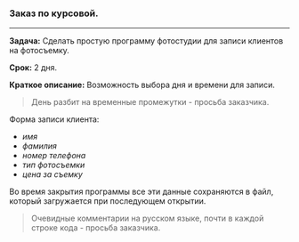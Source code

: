 ### Заказ по курсовой.
---
**Задача:** Сделать простую программу фотостудии для записи клиентов на фотосъемку.

**Срок:** 2 дня.

**Краткое описание:** Возможность выбора дня и времени для записи.
>День разбит на временные промежутки - просьба заказчика.

Форма записи клиента:

- *имя*
- *фамилия*
- *номер телефона*
- *тип фотосъемки*
- *цена за съемку*

Во время закрытия программы все эти данные сохраняются в файл, 
который загружается при последующем открытии.

>Очевидные комментарии на русском языке, почти в каждой строке кода - просьба заказчика.
